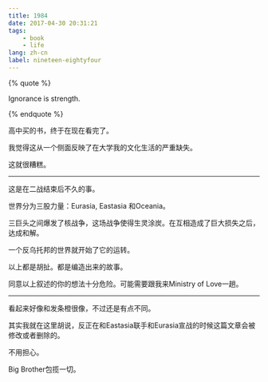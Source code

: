 ```yaml
---
title: 1984
date: 2017-04-30 20:31:21
tags:
    - book
    - life
lang: zh-cn
label: nineteen-eightyfour
---
```


<!-- excerpt -->

{% quote %}

Ignorance is strength.

{% endquote %}


高中买的书，终于在现在看完了。

我觉得这从一个侧面反映了在大学我的文化生活的严重缺失。

这就很糟糕。

---

这是在二战结束后不久的事。

世界分为三股力量：Eurasia, Eastasia 和Oceania。

三巨头之间爆发了核战争，这场战争使得生灵涂炭。在互相造成了巨大损失之后，达成和解。

一个反乌托邦的世界就开始了它的运转。

以上都是胡扯。都是编造出来的故事。

同意以上叙述的你的想法十分危险。可能需要跟我来Ministry of Love一趟。

---

看起来好像和发条橙很像，不过还是有点不同。

其实我就在这里胡说，反正在和Eastasia联手和Eurasia宣战的时候这篇文章会被修改或者删除的。

不用担心。

Big Brother包揽一切。
